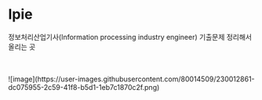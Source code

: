 # Ipie
정보처리산업기사(Information processing industry engineer) 
기출문제 정리해서 올리는 곳 

<br>
<br>

<div>![image](https://user-images.githubusercontent.com/80014509/230012861-dc075955-2c59-41f8-b5d1-1eb7c1870c2f.png)</div>
